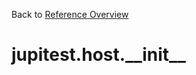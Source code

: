 
Back to [Reference Overview](https://github.com/pyrustic/jupitest/blob/master/docs/reference/README.md#readme)

# jupitest.host.\_\_init\_\_



<br>


